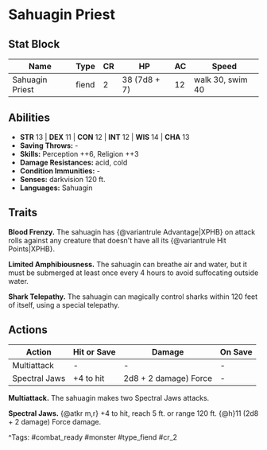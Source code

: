 # Sahuagin Priest

## Stat Block

| Name | Type | CR | HP | AC | Speed |
|------|------|----|----|----|-------|
| Sahuagin Priest | fiend | 2 | 38 (7d8 + 7) | 12 | walk 30, swim 40 |

## Abilities

- **STR** 13 | **DEX** 11 | **CON** 12 | **INT** 12 | **WIS** 14 | **CHA** 13
- **Saving Throws:** -  
- **Skills:** Perception ++6, Religion ++3  
- **Damage Resistances:** acid, cold  
- **Condition Immunities:** -  
- **Senses:** darkvision 120 ft.  
- **Languages:** Sahuagin

## Traits

**Blood Frenzy.** The sahuagin has {@variantrule Advantage|XPHB} on attack rolls against any creature that doesn't have all its {@variantrule Hit Points|XPHB}.

**Limited Amphibiousness.** The sahuagin can breathe air and water, but it must be submerged at least once every 4 hours to avoid suffocating outside water.

**Shark Telepathy.** The sahuagin can magically control sharks within 120 feet of itself, using a special telepathy.


## Actions

| Action | Hit or Save | Damage | On Save |
|--------|--------------|--------|----------|
| Multiattack | - | - | - |
| Spectral Jaws | +4 to hit | 2d8 + 2 damage) Force | - |

**Multiattack.** The sahuagin makes two Spectral Jaws attacks.

**Spectral Jaws.** {@atkr m,r} +4 to hit, reach 5 ft. or range 120 ft. {@h}11 (2d8 + 2 damage) Force damage.


^Tags: #combat_ready #monster #type_fiend #cr_2